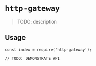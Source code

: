 # `http-gateway`

> TODO: description

## Usage

```
const index = require('http-gateway');

// TODO: DEMONSTRATE API
```
